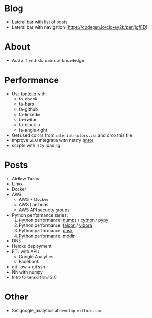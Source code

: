 # Blog
* Lateral bar with list of posts
* Lateral bar with navigation (https://codepen.io/clokey2k/pen/jgfFD)


# About
* Add a T with domains of knowledge


# Performance
* Use [fontello](http://fontello.com/) with:
    * fa-check
    * fa-bars
    * fa-github
    * fa-linkedin
    * fa-twitter
    * fa-clock-o
    * fa-angle-right
* Get used colors from `material-colors.css` and drop this file
* Improve SEO integratin with netlify ([info](https://www.codesections.com/blog/netlify/))
* scripts with lazy loading


# Posts
* Airflow Tasks
* Linux
* Docker
* AWS:
    * AWS + Docker
    * AWS Lambdas
    * AWS API security groups
* Python performance series:
    1. Python performance: [numba](http://numba.pydata.org/) / [cython](https://cython.org/) / [pypy](https://pypy.org/)
    2. Python performance: [falcon](https://falconframework.org/) / [vibora](https://github.com/vibora-io/vibora)
    3. Python performance: [dask](http://docs.dask.org/en/latest/why.html)
    4. Python performance: [modin](https://towardsdatascience.com/get-faster-pandas-with-modin-even-on-your-laptops-b527a2eeda74)
* DNS
* Heroku deployment
* ETL with APIs
    * Google Analytics
    * Facebook
* git flow + git ssh
* NN with numpy
* Intro to tensorflow 2.0


# Other
* Set google_analytics at `develop.villoro.com`
